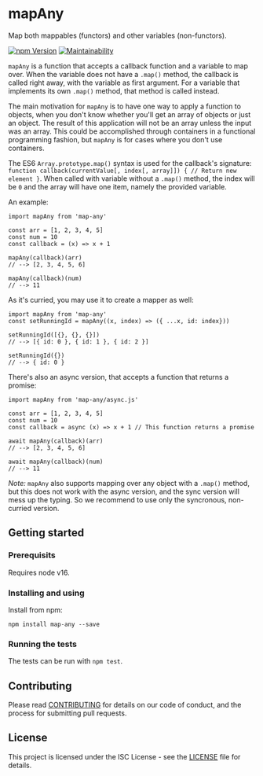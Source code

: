 # mapAny

Map both mappables (functors) and other variables (non-functors).

[![npm Version](https://img.shields.io/npm/v/map-any.svg)](https://www.npmjs.com/package/map-any)
[![Maintainability](https://api.codeclimate.com/v1/badges/f02b87569b067537736d/maintainability)](https://codeclimate.com/github/kjellmorten/map-any/maintainability)

`mapAny` is a function that accepts a callback function and a variable to map
over. When the variable does not have a `.map()` method, the callback is called
right away, with the variable as first argument. For a variable that implements
its own `.map()` method, that method is called instead.

The main motivation for `mapAny` is to have one way to apply a function to
objects, when you don't know whether you'll get an array of objects or just an
object. The result of this application will not be an array unless the input was
an array. This could be accomplished through containers in a functional
programming fashion, but `mapAny` is for cases where you don't use containers.

The ES6 `Array.prototype.map()` syntax is used for the callback's signature:
`function callback(currentValue[, index[, array]]) { // Return new element }`.
When called with variable without a `.map()` method, the index will be `0`
and the array will have one item, namely the provided variable.

An example:

```
import mapAny from 'map-any'

const arr = [1, 2, 3, 4, 5]
const num = 10
const callback = (x) => x + 1

mapAny(callback)(arr)
// --> [2, 3, 4, 5, 6]

mapAny(callback)(num)
// --> 11
```

As it's curried, you may use it to create a mapper as well:

```
import mapAny from 'map-any'
const setRunningId = mapAny((x, index) => ({ ...x, id: index}))

setRunningId([{}, {}, {}])
// --> [{ id: 0 }, { id: 1 }, { id: 2 }]

setRunningId({})
// --> { id: 0 }
```

There's also an async version, that accepts a function that returns a promise:

```
import mapAny from 'map-any/async.js'

const arr = [1, 2, 3, 4, 5]
const num = 10
const callback = async (x) => x + 1 // This function returns a promise

await mapAny(callback)(arr)
// --> [2, 3, 4, 5, 6]

await mapAny(callback)(num)
// --> 11
```

_Note:_ `mapAny` also supports mapping over any object with a `.map()` method,
but this does not work with the async version, and the sync version will mess
up the typing. So we recommend to use only the syncronous, non-curried version.

## Getting started

### Prerequisits

Requires node v16.

### Installing and using

Install from npm:

```
npm install map-any --save
```

### Running the tests

The tests can be run with `npm test`.

## Contributing

Please read
[CONTRIBUTING](https://github.com/kjellmorten/map-any/blob/master/CONTRIBUTING.md)
for details on our code of conduct, and the process for submitting pull
requests.

## License

This project is licensed under the ISC License - see the
[LICENSE](https://github.com/kjellmorten/map-any/blob/master/LICENSE)
file for details.
